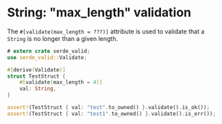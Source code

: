 # String: "max_length" validation

The `#[validate(max_length = ???)]` attribute is used to validate that a `String` is no longer than a given length.

```rust
# extern crate serde_valid;
use serde_valid::Validate;

#[derive(Validate)]
struct TestStruct {
    #[validate(max_length = 4)]
    val: String,
}

assert!(TestStruct { val: "test".to_owned() }.validate().is_ok());
assert!(TestStruct { val: "test1".to_owned() }.validate().is_err());
```
